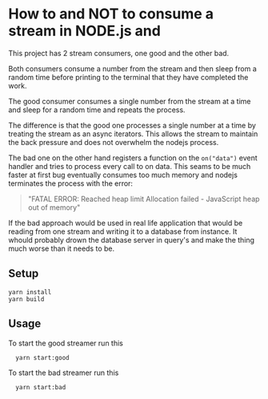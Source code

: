 # How to and NOT to consume a stream in NODE.js and

This project has 2 stream consumers, one good and the other bad.

Both consumers consume a number from the stream and then sleep from a random
time before printing to the terminal that they have completed the work.

The good consumer consumes a single number from the stream at a time and sleep
for a random time and repeats the process.

The difference is that the good one processes a single number at a time by
treating the stream as an async iterators. This allows the stream to maintain
the back pressure and does not overwhelm the nodejs process.

The bad one on the other hand registers a function on the `on("data")` event
handler and tries to process every call to on data. This seams to be much faster
at first bug eventually consumes too much memory and nodejs terminates the
process with the error:

> "FATAL ERROR: Reached heap limit Allocation failed - JavaScript heap out of memory"

If the bad approach would be used in real life application that would be reading
from one stream and writing it to a database from instance. It whould probably
drown the database server in query's and make the thing much worse than it needs
to be.

## Setup

```
yarn install
yarn build
```

## Usage

To start the good streamer run this

```
  yarn start:good
```

To start the bad streamer run this

```
  yarn start:bad
```

